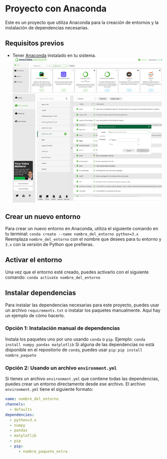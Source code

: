 # Proyecto con Anaconda
Este es un proyecto que utiliza Anaconda para la creación de entornos y la instalación de dependencias necesarias.
## Requisitos previos
- Tener [Anaconda](https://www.anaconda.com/products/distribution) instalado en tu sistema.
![Descripción](https://github.com/IsyelDev/Ambiente_Python/blob/main/Captura%20de%20pantalla%202025-01-16%20205543.png)
![Descripción](https://github.com/IsyelDev/Ambiente_Python/blob/main/segundo.png)
## Crear un nuevo entorno
Para crear un nuevo entorno en Anaconda, utiliza el siguiente comando en tu terminal:
`conda create --name nombre_del_entorno python=3.x`
Reemplaza `nombre_del_entorno` con el nombre que desees para tu entorno y `3.x` con la versión de Python que prefieras.
## Activar el entorno
Una vez que el entorno esté creado, puedes activarlo con el siguiente comando:
`conda activate nombre_del_entorno`
## Instalar dependencias
Para instalar las dependencias necesarias para este proyecto, puedes usar un archivo `requirements.txt` o instalar los paquetes manualmente. Aquí hay un ejemplo de cómo hacerlo.
### Opción 1: Instalación manual de dependencias
Instala los paquetes uno por uno usando `conda` o `pip`. Ejemplo:
`conda install numpy pandas matplotlib`
Si alguna de las dependencias no está disponible en el repositorio de `conda`, puedes usar `pip`:
`pip install nombre_paquete`
### Opción 2: Usando un archivo `environment.yml`
Si tienes un archivo `environment.yml` que contiene todas las dependencias, puedes crear un entorno directamente desde ese archivo. El archivo `environment.yml` tiene el siguiente formato:
```yaml
name: nombre_del_entorno
channels:
  - defaults
dependencies:
  - python=3.x
  - numpy
  - pandas
  - matplotlib
  - pip
  - pip:
      - nombre_paquete_extra
